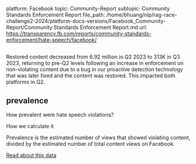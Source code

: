 platform: Facebook
topic: Community-Report
subtopic: Community Standards Enforcement Report
file_path: /home/bhuang/nlp/rag-race-challenge2-2024/platform-docs-versions/Facebook_Community-Report/Community Standards Enforcement Report.md
url: https://transparency.fb.com/reports/community-standards-enforcement/hate-speech/facebook/

## 

Restored content decreased from 6.92 million in Q2 2023 to 313K in Q3 2023, returning to pre-Q2 levels following an increase in enforcement on non-violating content due to a bug in our proactive detection technology that was later fixed and the content was restored. This impacted both platforms in Q2.

[](https://transparency.fb.com/reports/community-standards-enforcement/hate-speech/facebook/#restored-content)

## prevalence

How prevalent were hate speech violations?

How we calculate it

Prevalence is the estimated number of views that showed violating content, divided by the estimated number of total content views on Facebook.

[Read about this data](https://transparency.fb.com/policies/improving/prevalence-metric/)